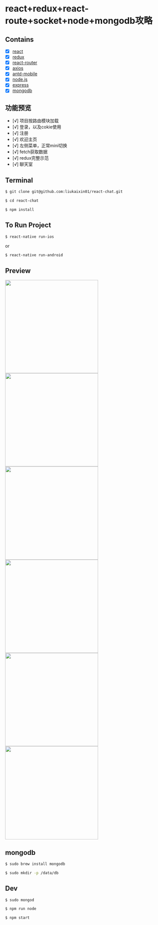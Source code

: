 # react+redux+react-route+socket+node+mongodb攻略

## Contains

- [x] [react](https://reactjs.org/)
- [x] [redux](http://cn.redux.js.org/)
- [x] [react-router](http://www.ruanyifeng.com/blog/2016/05/react_router.html?utm_source=tool.lu)
- [x] [axios](https://www.npmjs.com/package/axios)
- [x] [antd-mobile](https://mobile.ant.design)
- [x] [node.js](http://nodejs.cn/)
- [x] [express](http://www.expressjs.com.cn/)
- [x] [mongodb](http://www.runoob.com/mongodb/mongodb-tutorial.html)

## 功能预览
- [√] 项目按路由模块加载
- [√] 登录，以及cokie使用
- [√] 注册
- [√] 欢迎主页
- [√] 左侧菜单，正常mini切换
- [√] fetch获取数据
- [√] redux完整示范
- [√] 聊天室

## Terminal

```sh
$ git clone git@github.com:liukaixin01/react-chat.git
```
```sh
$ cd react-chat
```
```sh
$ npm install
```

## To Run Project
```sh
$ react-native run-ios
```
or

```sh
$ react-native run-android
```

## Preview
<img src="http://liukaixin.cn/react-chat/git-hub/login.png" width="300">  <img src="http://liukaixin.cn/react-chat/git-hub/register.png" width="300">
<img src="http://liukaixin.cn/react-chat/git-hub/leader-register.png" width="300">  <img src="http://liukaixin.cn/react-chat/git-hub/genuis-register.png" width="300">
<img src="http://liukaixin.cn/react-chat/git-hub/leader-view.png" width="300"> <img src="http://liukaixin.cn/react-chat/git-hub/genuis-view.png" width="300">

## mongodb

```sh
$ sudo brew install mongodb
```
```sh
$ sudo mkdir -p /data/db
```

## Dev

```sh
$ sudo mongod
```

```sh
$ npm run node
```
```sh
$ npm start
```